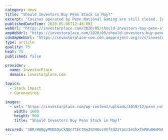 ```yaml
---
category: news
title: "Should Investors Buy Penn Stock in May?"
excerpt: "Casinos operated by Penn National Gaming are still closed. In the short run, there may be volatility with a downward bias in PENN stock."
publishedDateTime: 2020-05-06T12:48:00Z
webUrl: "https://investorplace.com/2020/05/should-investors-buy-penn-stock-in-may/"
ampWebUrl: "https://investorplace.com/2020/05/should-investors-buy-penn-stock-in-may/amp/"
cdnAmpWebUrl: "https://investorplace-com.cdn.ampproject.org/c/s/investorplace.com/2020/05/should-investors-buy-penn-stock-in-may/amp/"
type: article
quality: 75
heat: 75
published: false

provider:
  name: InvestorPlace
  domain: investorplace.com

topics:
  - Stock Impact
  - Coronavirus

images:
  - url: "https://investorplace.com/wp-content/uploads/2019/12/penn_national_gaming_penn1600.jpg"
    width: 1600
    height: 900
    title: "Should Investors Buy Penn Stock in May?"

secured: "SBR/H80gyMKNSOyCkN8n7tECtRe2sD4Ouc4Vf4d2zYacc5e1hxTmPWuOHnMaOrCQl8C4qWt0aDqPnodjM3yjWXcPULH6STbzJkBBfIGaEgv7W0OggQZaBdWOrjnDN/KEzMJhwBksNdGoky7tcGLI/cDGZC4uWyM73PxiybQkO2ItCyEIPKF4EfPzJTHDv3ytFMpcH2A67HtFtUoIN/cW+gNbZUxruAyCheZemAfgXppio6OEpDba0FMmo2p/0Xk+EUVU4M4XM4CrUUqEhLvnBGF3fTrCzR2TJopEDRpsARfLmtFuwGeCwzF1R7x9KzEt;NdDKOsrG0lZksewoJnx/wQ=="
---
```


